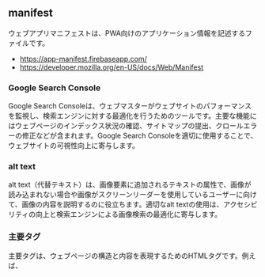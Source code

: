 ## manifest

ウェブアプリマニフェストは、PWA向けのアプリケーション情報を記述するファイルです。

- https://app-manifest.firebaseapp.com/
- https://developer.mozilla.org/en-US/docs/Web/Manifest

### Google Search Console

Google Search Consoleは、ウェブマスターがウェブサイトのパフォーマンスを監視し、検索エンジンに対する最適化を行うためのツールです。主要な機能にはウェブページのインデックス状況の確認、サイトマップの提出、クロールエラーの修正などが含まれます。Google Search Consoleを適切に使用することで、ウェブサイトの可視性向上に寄与します。

### alt text

alt text（代替テキスト）は、画像要素に追加されるテキストの属性で、画像が読み込まれない場合や画像がスクリーンリーダーを使用しているユーザーに向けて、画像の内容を説明するのに役立ちます。適切なalt textの使用は、アクセシビリティの向上と検索エンジンによる画像検索の最適化に寄与します。

### 主要タグ

主要タグは、ウェブページの構造と内容を表現するためのHTMLタグです。例えば、<title>タグはページのタイトルを定義し、<meta>タグはメタデータ（キーワード、説明など）を提供します。適切に設定された主要タグは、検索エンジンにページの内容を理解させるのに役立ちます。

### Page Nest depth at most 3

Page Nest depthは、ウェブサイト内のページ階層の深さを示す指標です。"Page Nest depth at most 3"は、ページの深さが3レベル以下に制限されることを意味し、ユーザーと検索エンジンに対してナビゲーションのシンプルさを提供します。

### URL 正規化

URL正規化は、同じコンテンツを示す異なるURLバージョンを統一し、重複コンテンツを回避するプロセスです。正規化を実施することで、検索エンジンがコンテンツの重複を認識せず、ランキングに影響を与えないようにします。

### Pagespeed/Insight

PageSpeed Insightsは、ウェブサイトのパフォーマンスを評価し、速度の最適化に関するアドバイスを提供するツールです。高速なページ読み込み時間はユーザーエクスペリエンス向上に貢献し、SEOランキングにも影響を与える要因の一つです。

### Responsive

レスポンシブデザインは、ウェブサイトが異なるデバイスや画面サイズに適応する設計アプローチです。モバイルフレンドリーなサイトは、検索エンジンによって評価され、モバイル検索結果でのランキング向上に寄与します。

### Cross Browser

Cross Browser（クロスブラウザ）テストは、ウェブサイトが異なるウェブブラウザで適切に動作するかどうかを確認するプロセスです。異なるブラウザに対応することは、ユーザーエクスペリエンスの向上とSEOの一環です。

### SSL

SSL（Secure Sockets Layer）は、ウェブサイトのセキュリティを強化するためのプロトコルで、データの暗号化とセキュリティ認証を提供します。SSLを導入することで、ユーザーデータの保護やSEOランキングの向上に寄与します。

これらの要素は、SEOの観点からウェブサイトを最適化し、検索エンジンランキングの向上とユーザーエクスペリエンスの向上をサポートするために重要です。```

